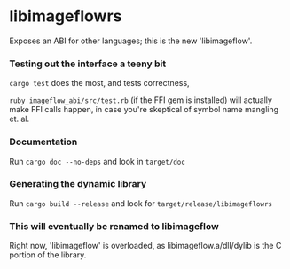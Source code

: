 # libimageflowrs

Exposes an ABI for other languages; this is the new 'libimageflow'. 

### Testing out the interface a teeny bit

`cargo test` does the most, and tests correctness,

`ruby imageflow_abi/src/test.rb` (if the FFI gem is installed) will actually make FFI calls happen, in case you're skeptical of symbol name mangling et. al.

### Documentation

Run `cargo doc --no-deps` and look in `target/doc`

### Generating the dynamic library

Run `cargo build --release` and look for `target/release/libimageflowrs`


### This will eventually be renamed to libimageflow
 
Right now, 'libimageflow' is overloaded, as libimageflow.a/dll/dylib is the C portion of the library.

